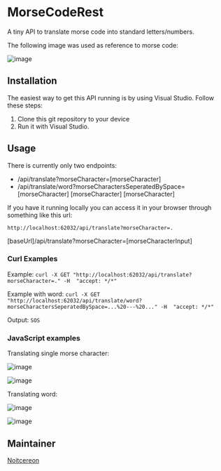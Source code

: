 # MorseCodeRest
A tiny API to translate morse code into standard letters/numbers.

The following image was used as reference to morse code:

![image](https://user-images.githubusercontent.com/40148361/181437848-f66162d2-2a60-4a63-a439-3e0030823a73.png)

## Installation

The easiest way to get this API running is by using Visual Studio. Follow these steps:

1. Clone this git repository to your device
2. Run it with Visual Studio.

## Usage

There is currently only two endpoints: 
- /api/translate?morseCharacter=[morseCharacter]
- /api/translate/word?morseCharactersSeperatedBySpace=[morseCharacter] [morseCharacter] [morseCharacter]

If you have it running locally you can access it in your browser through something like this url:

`http://localhost:62032/api/translate?morseCharacter=.`

[baseUrl]/api/translate?morseCharacter=[morseCharacterInput]

### Curl Examples

Example: `curl -X GET "http://localhost:62032/api/translate?morseCharacter=." -H  "accept: */*"`

Example with word: `curl -X GET "http://localhost:62032/api/translate/word?morseCharactersSeperatedBySpace=...%20---%20..." -H  "accept: */*"`

Output: `SOS`

### JavaScript examples

Translating single morse character:

![image](https://user-images.githubusercontent.com/40148361/181457869-4fd732b2-fa60-4aac-bdeb-7c99b51ac392.png)

![image](https://user-images.githubusercontent.com/40148361/181268648-a1576dce-86dd-4e61-a857-490703cc06b7.png)

Translating word:

![image](https://user-images.githubusercontent.com/40148361/181457801-16f34feb-6569-4ac0-878f-1540e1fc41d3.png)

![image](https://user-images.githubusercontent.com/40148361/181457305-dc7c6a88-1b5c-4530-bce7-6a9633a8bcdc.png)





## Maintainer
[Noitcereon](https://github.com/Noitcereon)

